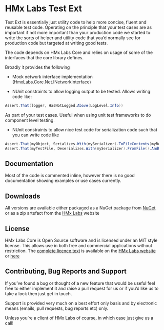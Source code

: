 # HMx Labs Test Ext
Test Ext is essentially just utility code to help more concise, fluent and reusable test code. Operating on the principle that your test cases are as important if not more important than your production code we started to write the sorts of helper and utility code that you’d normally see for production code but targeted at writing good tests.

The code depends on HMx Labs Core and relies on usage of some of the interfaces that the core library defines.

Broadly it provides the following

+ Mock network interface implementation (HmxLabs.Core.Net.INetworkInterface)

+ NUnit constraints to allow logging output to be tested. Allows writing code like:
````csharp
Assert.That(logger, HasNotLogged.Above(LogLevel.Info))
````
As part of your test cases. Useful when using unit test frameworks to do component level testing.

+ NUnit constraints to allow nice test code for serialization code such that you can write code like
````csharp
Assert.That(myObject, Serializes.With(mySerializer).ToFileContents(myReferenceFile)
Assert.That(myTestFile, Deserializes.With(mySerializer).FromFile().AndPasses(objectToTest => Assert.AreEqual(referenceObject, objectToTest)
````

## Documentation
Most of the code is commented inline, however there is no good documentation showing examples or use cases currently.

## Downloads
All versions are available either packaged as a NuGet package from [NuGet](http://nuget.org) or as a zip artefact from the [HMx Labs](http://hmxlabs.uk/software) website

## License
HMx Labs Core is Open Source software and is licensed under an MIT style license. This allows use in both free and commercial applications without restriction. The [complete licence text](http://hmxlabs.uk/software/license.html) is available on the [HMx Labs website](http://hmxlabs.uk) or [here](./license.txt)

## Contributing, Bug Reports and Support
If you’ve found a bug or thought of a new feature that would be useful feel free to either implement it and raise a pull request for us or if you’d like us to take a look then just get in touch.

Support is provided very much on a best effort only basis and by electronic means (emails, pull requests, bug reports etc) only.

Unless you’re a client of HMx Labs of course, in which case just give us a call!